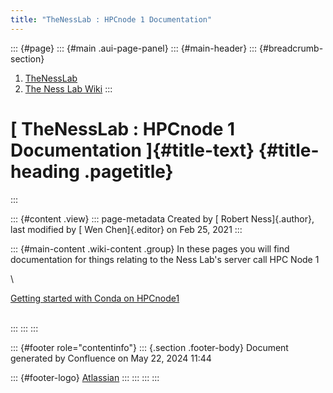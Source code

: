 ```yaml
---
title: "TheNessLab : HPCnode 1 Documentation"
---
```


::: {#page}
::: {#main .aui-page-panel}
::: {#main-header}
::: {#breadcrumb-section}
1.  [TheNessLab](index.html)
2.  [The Ness Lab Wiki](The-Ness-Lab-Wiki_11436042.html)
:::

# [ TheNessLab : HPCnode 1 Documentation ]{#title-text} {#title-heading .pagetitle}
:::

::: {#content .view}
::: page-metadata
Created by [ Robert Ness]{.author}, last modified by [ Wen
Chen]{.editor} on Feb 25, 2021
:::

::: {#main-content .wiki-content .group}
In these pages you will find documentation for things relating to the
Ness Lab\'s server call HPC Node 1

\

[Getting started with Conda on
HPCnode1](Getting-started-with-Conda-on-HPCnode1_50758860.html)

\
:::
:::
:::

::: {#footer role="contentinfo"}
::: {.section .footer-body}
Document generated by Confluence on May 22, 2024 11:44

::: {#footer-logo}
[Atlassian](https://www.atlassian.com/)
:::
:::
:::
:::
